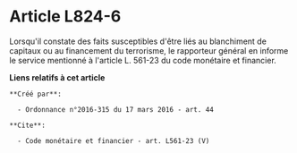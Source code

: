 # Article L824-6

Lorsqu'il constate des faits susceptibles d'être liés au blanchiment de capitaux ou au financement du terrorisme, le
rapporteur général en informe le service mentionné à l'article L. 561-23 du code monétaire et financier.

**Liens relatifs à cet article**

	**Créé par**:

	  - Ordonnance n°2016-315 du 17 mars 2016 - art. 44

	**Cite**:

	  - Code monétaire et financier - art. L561-23 (V)
